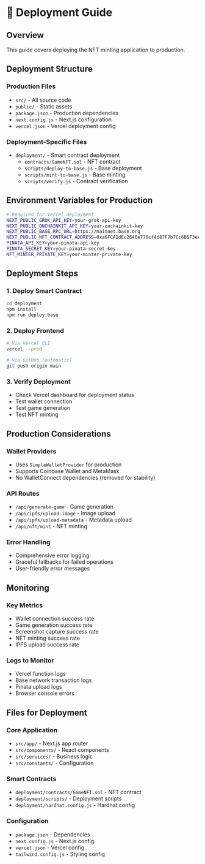 # 🚀 Deployment Guide

## Overview
This guide covers deploying the NFT minting application to production.

## Deployment Structure

### Production Files
- `src/` - All source code
- `public/` - Static assets
- `package.json` - Production dependencies
- `next.config.js` - Next.js configuration
- `vercel.json` - Vercel deployment config

### Deployment-Specific Files
- `deployment/` - Smart contract deployment
  - `contracts/GameNFT.sol` - NFT contract
  - `scripts/deploy-to-base.js` - Base deployment
  - `scripts/mint-to-base.js` - Base minting
  - `scripts/verify.js` - Contract verification

## Environment Variables for Production

```bash
# Required for Vercel deployment
NEXT_PUBLIC_GROK_API_KEY=your-grok-api-key
NEXT_PUBLIC_ONCHAINKIT_API_KEY=your-onchainkit-key
NEXT_PUBLIC_BASE_RPC_URL=https://mainnet.base.org
NEXT_PUBLIC_NFT_CONTRACT_ADDRESS=0xa6FCA1dEc2646e770cf4d87F7b7Cc6B5F3eA7375
PINATA_API_KEY=your-pinata-api-key
PINATA_SECRET_KEY=your-pinata-secret-key
NFT_MINTER_PRIVATE_KEY=your-minter-private-key
```

## Deployment Steps

### 1. Deploy Smart Contract
```bash
cd deployment
npm install
npm run deploy:base
```

### 2. Deploy Frontend
```bash
# Via Vercel CLI
vercel --prod

# Via GitHub (automatic)
git push origin main
```

### 3. Verify Deployment
- Check Vercel dashboard for deployment status
- Test wallet connection
- Test game generation
- Test NFT minting

## Production Considerations

### Wallet Providers
- Uses `SimpleWalletProvider` for production
- Supports Coinbase Wallet and MetaMask
- No WalletConnect dependencies (removed for stability)

### API Routes
- `/api/generate-game` - Game generation
- `/api/ipfs/upload-image` - Image upload
- `/api/ipfs/upload-metadata` - Metadata upload
- `/api/nft/mint` - NFT minting

### Error Handling
- Comprehensive error logging
- Graceful fallbacks for failed operations
- User-friendly error messages

## Monitoring

### Key Metrics
- Wallet connection success rate
- Game generation success rate
- Screenshot capture success rate
- NFT minting success rate
- IPFS upload success rate

### Logs to Monitor
- Vercel function logs
- Base network transaction logs
- Pinata upload logs
- Browser console errors

## Files for Deployment

### Core Application
- `src/app/` - Next.js app router
- `src/components/` - React components
- `src/services/` - Business logic
- `src/constants/` - Configuration

### Smart Contracts
- `deployment/contracts/GameNFT.sol` - NFT contract
- `deployment/scripts/` - Deployment scripts
- `deployment/hardhat.config.js` - Hardhat config

### Configuration
- `package.json` - Dependencies
- `next.config.js` - Next.js config
- `vercel.json` - Vercel config
- `tailwind.config.js` - Styling config
